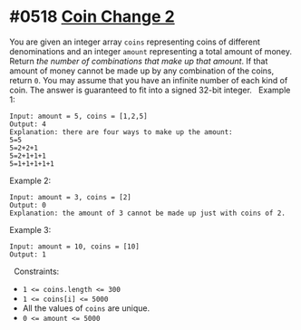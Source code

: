 # #0518 [Coin Change 2](https://leetcode.com/problems/coin-change-2)
You are given an integer array `coins` representing coins of different denominations and an integer `amount` representing a total amount of money.
Return *the number of combinations that make up that amount*. If that amount of money cannot be made up by any combination of the coins, return `0`.
You may assume that you have an infinite number of each kind of coin.
The answer is guaranteed to fit into a signed 32-bit integer.
 
Example 1:
```
Input: amount = 5, coins = [1,2,5]
Output: 4
Explanation: there are four ways to make up the amount:
5=5
5=2+2+1
5=2+1+1+1
5=1+1+1+1+1
```
Example 2:
```
Input: amount = 3, coins = [2]
Output: 0
Explanation: the amount of 3 cannot be made up just with coins of 2.
```
Example 3:
```
Input: amount = 10, coins = [10]
Output: 1
```
 
Constraints:
* `1 <= coins.length <= 300`
* `1 <= coins[i] <= 5000`
* All the values of `coins` are unique.
* `0 <= amount <= 5000`
